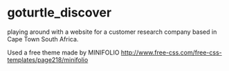 # goturtle_discover
playing around with a website for a customer research company based in Cape Town South Africa. 

Used a free theme made by MINIFOLIO
http://www.free-css.com/free-css-templates/page218/minifolio
